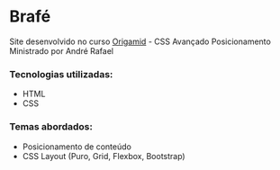 # Brafé
Site desenvolvido no curso [Origamid](https://www.origamid.com/) - CSS Avançado Posicionamento Ministrado por André Rafael

### Tecnologias utilizadas:
- HTML
- CSS

### Temas abordados:
- Posicionamento de conteúdo
- CSS Layout (Puro, Grid, Flexbox, Bootstrap)
